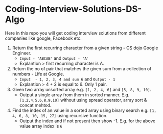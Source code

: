 # Coding-Interview-Solutions-DS-Algo
Here in this repo you will get coding interview solutions from different companies like google, Facebook etc.

1. Return the first recurring character from a given string - CS dojo Google Engineer.
	 - `Input - 'ABCAB'` and `Output - 'A'`
   - Explantion > first recurring character is A.
2. Return the no of pair that matches the given sum from a collection of numbers -  Life at Google.
   - `Input  - 1, 2, 3, 4 and sum 6` and `Output - 1`
   - Explantion > 4 + 2 is equal to 6. Only 1 pair.
3. Given two array unsorted array e.g. `[1, 2, 4, 6]` and `[5, 8, 9, 10]`.
   - Output a single array from them in sorted manner. E.g. `[1,2,4,5,6,8,9,10]` without using spread operator, array sort & concat mehtod.
4. Find the index of an value in a sorted array using binary search e.g. `[1, 4, 6, 8, 10, 15, 27]` using recursive function.
   - Output the index and if not present then show -1. E.g. for the above value array index is `6`

